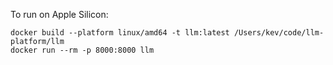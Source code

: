 To run on Apple Silicon:

```
docker build --platform linux/amd64 -t llm:latest /Users/kev/code/llm-platform/llm
docker run --rm -p 8000:8000 llm
```